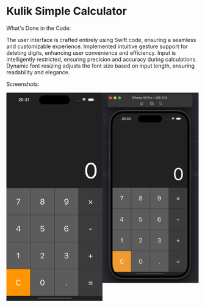 # Kulik Simple Calculator

What's Done in the Code:

The user interface is crafted entirely using Swift code, ensuring a seamless and customizable experience.
Implemented intuitive gesture support for deleting digits, enhancing user convenience and efficiency.
Input is intelligently restricted, ensuring precision and accuracy during calculations.
Dynamic font resizing adjusts the font size based on input length, ensuring readability and elegance.

Screenshots:
<div style="display: flex; justify-content: center;">
    <div style="flex: 1;">
        <img src="https://github.com/kulikmark/KulikSimpleCalculator/blob/main/KulikSimpleCalculator_1.png" alt="Image 1" style="width: 100%; height: auto;">
    </div>
    <div style="flex: 1;">
        <img src="https://github.com/kulikmark/KulikSimpleCalculator/blob/main/KulikSimpleCalculator_2.png" alt="Image 2" style="width: 100%; height: auto;">
    </div>
</div>





